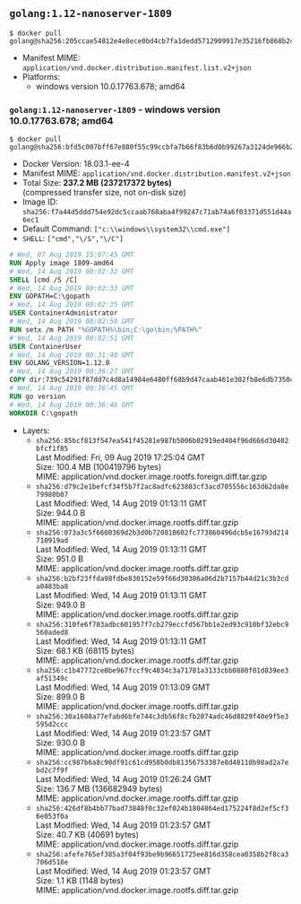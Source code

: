 ## `golang:1.12-nanoserver-1809`

```console
$ docker pull golang@sha256:205ccae54812e4e8ece0bd4cb7fa1dedd5712909917e35216fb868b24c29fb1d
```

-	Manifest MIME: `application/vnd.docker.distribution.manifest.list.v2+json`
-	Platforms:
	-	windows version 10.0.17763.678; amd64

### `golang:1.12-nanoserver-1809` - windows version 10.0.17763.678; amd64

```console
$ docker pull golang@sha256:bfd5c007bff67e880f55c99ccbfa7b66f83b6d0b99267a3124de966b235e7877
```

-	Docker Version: 18.03.1-ee-4
-	Manifest MIME: `application/vnd.docker.distribution.manifest.v2+json`
-	Total Size: **237.2 MB (237217372 bytes)**  
	(compressed transfer size, not on-disk size)
-	Image ID: `sha256:f7a44d5ddd754e92dc5ccaab768aba4f99247c71ab74a6f03371d551d44a6ec1`
-	Default Command: `["c:\\windows\\system32\\cmd.exe"]`
-	`SHELL`: `["cmd","\/S","\/C"]`

```dockerfile
# Wed, 07 Aug 2019 15:07:45 GMT
RUN Apply image 1809-amd64
# Wed, 14 Aug 2019 00:02:32 GMT
SHELL [cmd /S /C]
# Wed, 14 Aug 2019 00:02:33 GMT
ENV GOPATH=C:\gopath
# Wed, 14 Aug 2019 00:02:35 GMT
USER ContainerAdministrator
# Wed, 14 Aug 2019 00:02:50 GMT
RUN setx /m PATH "%GOPATH%\bin;C:\go\bin;%PATH%"
# Wed, 14 Aug 2019 00:02:51 GMT
USER ContainerUser
# Wed, 14 Aug 2019 00:31:40 GMT
ENV GOLANG_VERSION=1.12.8
# Wed, 14 Aug 2019 00:36:27 GMT
COPY dir:739c54291f87dd7c4d8a14984e6480ff68b9d47caab461e302fb8e6db7350c71 in C:\go 
# Wed, 14 Aug 2019 00:36:45 GMT
RUN go version
# Wed, 14 Aug 2019 00:36:46 GMT
WORKDIR C:\gopath
```

-	Layers:
	-	`sha256:85bcf813f547ea541f45281e987b5006b02919ed404f96d666d30402bfcf1f85`  
		Last Modified: Fri, 09 Aug 2019 17:25:04 GMT  
		Size: 100.4 MB (100419796 bytes)  
		MIME: application/vnd.docker.image.rootfs.foreign.diff.tar.gzip
	-	`sha256:d79c2e1befcf34f5b7f2ac8adfc623803cf3acd705556c163d62da8e79980b07`  
		Last Modified: Wed, 14 Aug 2019 01:13:11 GMT  
		Size: 944.0 B  
		MIME: application/vnd.docker.image.rootfs.diff.tar.gzip
	-	`sha256:073a3c5f6600369d2b3d0b720810602fc773860496dcb5e16793d214710919ad`  
		Last Modified: Wed, 14 Aug 2019 01:13:11 GMT  
		Size: 951.0 B  
		MIME: application/vnd.docker.image.rootfs.diff.tar.gzip
	-	`sha256:b2bf23ffda98fdbe830152e59f66d30386a06d2b7157b44d21c3b3cda0483ba8`  
		Last Modified: Wed, 14 Aug 2019 01:13:11 GMT  
		Size: 949.0 B  
		MIME: application/vnd.docker.image.rootfs.diff.tar.gzip
	-	`sha256:310fe6f703adbc601957f7cb279eccfd567bb1e2ed93c910bf32ebc9560aded8`  
		Last Modified: Wed, 14 Aug 2019 01:13:11 GMT  
		Size: 68.1 KB (68115 bytes)  
		MIME: application/vnd.docker.image.rootfs.diff.tar.gzip
	-	`sha256:c1b47772ce0be967fccf9c4034c3a71781a3133cbb0880f01d839ee3af51349c`  
		Last Modified: Wed, 14 Aug 2019 01:13:09 GMT  
		Size: 899.0 B  
		MIME: application/vnd.docker.image.rootfs.diff.tar.gzip
	-	`sha256:30a1608a77efabd6bfe744c3db56f8cfb2874adc46d8829f40e9f5e3595d2ccc`  
		Last Modified: Wed, 14 Aug 2019 01:23:57 GMT  
		Size: 930.0 B  
		MIME: application/vnd.docker.image.rootfs.diff.tar.gzip
	-	`sha256:cc987b6a8c90df91c61cd958b0db81356753387e8d48110b98ad2a7ebd2c7f9f`  
		Last Modified: Wed, 14 Aug 2019 01:26:24 GMT  
		Size: 136.7 MB (136682949 bytes)  
		MIME: application/vnd.docker.image.rootfs.diff.tar.gzip
	-	`sha256:426df8b4bb77bad73848f0c32ef024b1804864ed175224f8d2ef5cf36e053f0a`  
		Last Modified: Wed, 14 Aug 2019 01:23:57 GMT  
		Size: 40.7 KB (40691 bytes)  
		MIME: application/vnd.docker.image.rootfs.diff.tar.gzip
	-	`sha256:afefe765ef385a3f04f93be9b96651725ee816d358cea0358b2f8ca3706d518e`  
		Last Modified: Wed, 14 Aug 2019 01:23:57 GMT  
		Size: 1.1 KB (1148 bytes)  
		MIME: application/vnd.docker.image.rootfs.diff.tar.gzip
